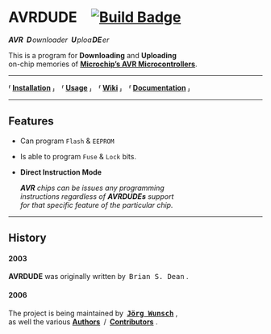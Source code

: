 
# AVRDUDE [![Build Badge]][Build Status]

***AVR*** ***D*** *ownloader* ***U*** *ploa* ***DE*** *er*

This is a program for **Downloading** and **Uploading** <br>
on-chip memories of **[Microchip’s AVR Microcontrollers]**.

---

**⸢ [Installation] ⸥ ⸢ [Usage] ⸥ ⸢ [Wiki] ⸥ ⸢ [Documentation] ⸥**

---

## Features

- Can program `Flash` & `EEPROM`

- Is able to program `Fuse` & `Lock` bits.

- **Direct Instruction Mode**

  ***AVR*** *chips can be issues any programming* <br>
  *instructions regardless of* ***AVRDUDEs*** *support* <br>
  *for that specific feature of the particular chip.*

---

## History

#### 2003

**AVRDUDE** was originally written by <kbd>Brian S. Dean</kbd> .

#### 2006

The project is being maintained by <kbd>**[Jörg Wunsch]**</kbd> , <br>
as well the various **[Authors]** / **[Contributors]** .


<!----------------------------------------------------------------------------->

[Installation]: docs/Installation.md
[Usage]: docs/Usage.md
[Wiki]: https://github.com/avrdudes/avrdude/wiki
[Documentation]: http://download.savannah.gnu.org/releases/avrdude/avrdude-doc-6.4.pdf


[Authors]: AUTHORS
[Contributors]: https://github.com/avrdudes/avrdude/graphs/contributors
[Jörg Wunsch]: https://github.com/dl8dtl


[Microchip’s AVR Microcontrollers]: https://en.wikipedia.org/wiki/AVR_microcontrollers

[Build Badge]: https://github.com/avrdudes/avrdude/actions/workflows/build.yml/badge.svg

[Build Status]: https://github.com/avrdudes/avrdude/actions/workflows/build.yml
